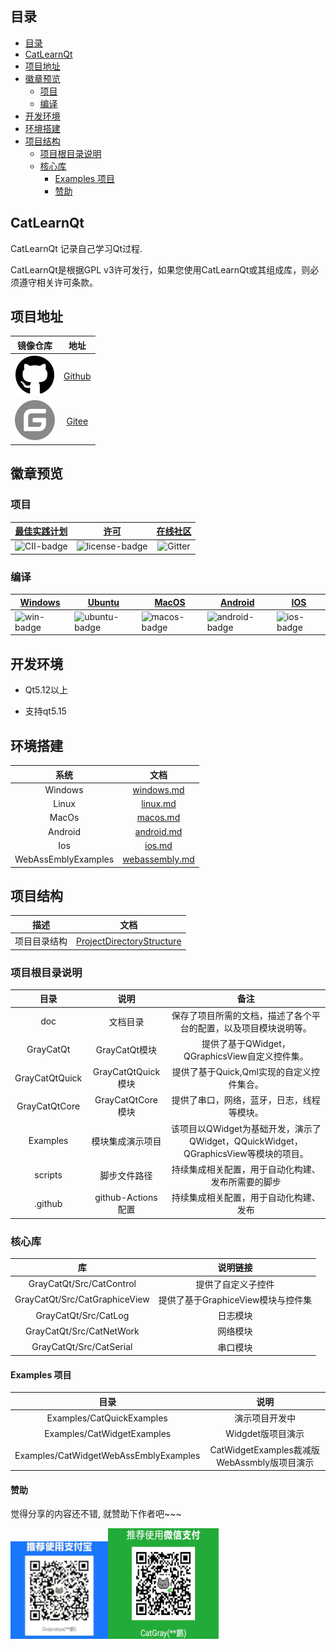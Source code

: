 
## 目录

- [目录](#目录)
- [CatLearnQt](#catlearnqt)
- [项目地址](#项目地址)
- [徽章预览](#徽章预览)
  - [项目](#项目)
  - [编译](#编译)
- [开发环境](#开发环境)
- [环境搭建](#环境搭建)
- [项目结构](#项目结构)
  - [项目根目录说明](#项目根目录说明)
  - [核心库](#核心库)
    - [Examples 项目](#examples-项目)
    - [赞助](#赞助)

## CatLearnQt

CatLearnQt 记录自己学习Qt过程.

CatLearnQt是根据GPL v3许可发行，如果您使用CatLearnQt或其组成库，则必须遵守相关许可条款。


## 项目地址

| 镜像仓库 | 地址 |
|:--:|:--:|
| ![GitHub] | [Github](https://github.com/graycatya/CatLearnQt) |
| ![Gitee] | [Gitee](https://gitee.com/graycatya/CatLearnQt) |

[GitHub]: ./doc/Images/github.svg
[Gitee]: ./doc/Images/gitee-fill-round.svg

## 徽章预览

### 项目

|[最佳实践计划][CII-link]|[许可][license-link]| [在线社区][Gitter-link] |
|:--:|:--:|:--:|
|![CII-badge]|![license-badge]|![Gitter]|

[CII-badge]: https://bestpractices.coreinfrastructure.org/projects/4578/badge
[CII-link]: https://bestpractices.coreinfrastructure.org/zh-CN/projects/4578

[license-link]: https://github.com/graycatya/CatLearnQt/blob/main/Licence.md "LICENSE"
[license-badge]: https://img.shields.io/cran/l/devtools "GPL 3"

[Gitter-link]: https://gitter.im/CatLearnQt/community
[Gitter]: https://badges.gitter.im/CatLearnQt/community.svg "community"


### 编译

| [Windows][win-link]| [Ubuntu][ubuntu-link]|[MacOS][macos-link]|[Android][android-link]|[IOS][ios-link]|
|---------------|---------------|-----------------|-----------------|----------------|
| ![win-badge]  | ![ubuntu-badge]      | ![macos-badge] |![android-badge]   |![ios-badge]   |


[win-link]: https://github.com/graycatya/CatLearnQt/actions?query=workflow%3AWindows "WindowsAction"
[win-badge]: https://github.com/graycatya/CatLearnQt/workflows/Windows/badge.svg  "Windows"

[ubuntu-link]: https://github.com/graycatya/CatLearnQt/actions?query=workflow%3AUbuntu "UbuntuAction"
[ubuntu-badge]: https://github.com/graycatya/CatLearnQt/workflows/Ubuntu/badge.svg "Ubuntu"

[macos-link]: https://github.com/graycatya/CatLearnQt/actions?query=workflow%3AMacOS "MacOSAction"
[macos-badge]: https://github.com/graycatya/CatLearnQt/workflows/MacOS/badge.svg "MacOS"

[android-link]: https://github.com/graycatya/CatLearnQt/actions?query=workflow%3AAndroid "AndroidAction"
[android-badge]: https://github.com/graycatya/CatLearnQt/workflows/Android/badge.svg "Android"

[ios-link]: https://github.com/graycatya/CatLearnQt/actions?query=workflow%3AIOS "IOSAction"
[ios-badge]: https://github.com/graycatya/CatLearnQt/workflows/IOS/badge.svg "IOS"


## 开发环境

* Qt5.12以上

* 支持qt5.15

## 环境搭建


|系统|文档|
|:--:|:--:|
| Windows | [windows.md](doc/windows/windows.md) |
| Linux | [linux.md](doc/linux/linux.md) |
| MacOs | [macos.md](doc/macos/macos.md) |
| Android | [android.md](doc/android/android.md) |
| Ios | [ios.md](doc/ios/ios.md) |
| WebAssEmblyExamples | [webassembly.md](doc/QtDoc/webassembly/webassembly.md) |



## 项目结构

| 描述 | 文档 |
|:--:|:--:|
| 项目目录结构 | [ProjectDirectoryStructure](./doc/ProjectDirectoryStructure.md) |


### 项目根目录说明

| 目录 | 说明 | 备注 |
|:--:|:--:|:--:|
| doc | 文档目录 | 保存了项目所需的文档，描述了各个平台的配置，以及项目模块说明等。 |
| GrayCatQt | GrayCatQt模块 | 提供了基于QWidget，QGraphicsView自定义控件集。 |
| GrayCatQtQuick | GrayCatQtQuick模块 | 提供了基于Quick,Qml实现的自定义控件集合。 |
| GrayCatQtCore | GrayCatQtCore模块 | 提供了串口，网络，蓝牙，日志，线程等模块。 |
| Examples | 模块集成演示项目 | 该项目以QWidget为基础开发，演示了QWidget，QQuickWidget，QGraphicsView等模块的项目。 |
| scripts | 脚步文件路径 | 持续集成相关配置，用于自动化构建、发布所需要的脚步 |
| .github | github-Actions配置 | 持续集成相关配置，用于自动化构建、发布 |


### 核心库

| 库 | 说明链接 |
|:--:|:--:|
| GrayCatQt/Src/CatControl | 提供了自定义子控件 |
| GrayCatQt/Src/CatGraphiceView | 提供了基于GraphiceView模块与控件集 |
| GrayCatQt/Src/CatLog | 日志模块 |
| GrayCatQt/Src/CatNetWork | 网络模块 |
| GrayCatQt/Src/CatSerial | 串口模块 |


#### Examples 项目

| 目录 | 说明 |
|:--:|:--:|
| Examples/CatQuickExamples | 演示项目开发中 |
| Examples/CatWidgetExamples | Widgdet版项目演示 |
| Examples/CatWidgetWebAssEmblyExamples | CatWidgetExamples裁减版WebAssmbly版项目演示 |

#### 赞助

觉得分享的内容还不错, 就赞助下作者吧~~~

<img src="./doc/Images/Alipay.png" width="31%" height="30%" /><img src="./doc/Images/WeChat.png" width="35%" height="35%" />
